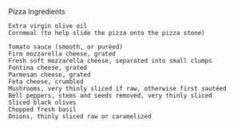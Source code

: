Pizza Ingredients

    Extra virgin olive oil
    Cornmeal (to help slide the pizza onto the pizza stone)

    Tomato sauce (smooth, or puréed)
    Firm mozzarella cheese, grated
    Fresh soft mozzarella cheese, separated into small clumps
    Fontina cheese, grated
    Parmesan cheese, grated
    Feta cheese, crumbled
    Mushrooms, very thinly sliced if raw, otherwise first sautéed
    Bell peppers, stems and seeds removed, very thinly sliced
    Sliced black olives
    Chopped fresh basil
    Onions, thinly sliced raw or caramelized
    
